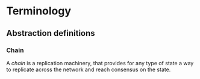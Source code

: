 # Terminology

## Abstraction definitions

### Chain

A *chain* is a replication machinery, that provides for any type of state a way to replicate across the network and reach consensus on the state.
